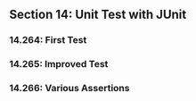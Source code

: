 ## Section 14: Unit Test with JUnit

### 14.264: First Test

### 14.265: Improved Test

### 14.266: Various Assertions